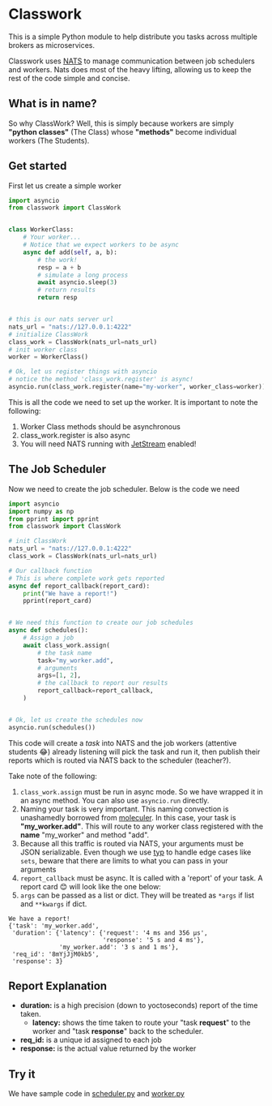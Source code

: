 <!--
 Copyright (c) 2023 Anthony Mugendi
 
 This software is released under the MIT License.
 https://opensource.org/licenses/MIT
-->

# Classwork

This is a simple Python module to help distribute you tasks across multiple brokers as microservices.

Classwork uses [NATS](https://nats.io/) to manage communication between job schedulers and workers. Nats does most of the heavy lifting, allowing us to keep the rest of the code simple and concise.

## What is in name?
So why ClassWork? 
Well, this is simply because workers are simply **"python classes"** (The Class) whose **"methods"** become individual workers (The Students). 

## Get started

First let us create a simple worker

```python
import asyncio
from classwork import ClassWork


class WorkerClass:
    # Your worker...
    # Notice that we expect workers to be async
    async def add(self, a, b):
        # the work!
        resp = a + b
        # simulate a long process
        await asyncio.sleep(3)
        # return results
        return resp


# this is our nats server url
nats_url = "nats://127.0.0.1:4222"
# initialize ClassWork
class_work = ClassWork(nats_url=nats_url)
# init worker class
worker = WorkerClass()

# Ok, let us register things with asyncio
# notice the method 'class_work.register' is async!
asyncio.run(class_work.register(name="my-worker", worker_class=worker))

```

This is all the code we need to set up the worker.
It is important to note the following:

1. Worker Class methods should be asynchronous
2. class_work.register is also async
3. You will need NATS running with [JetStream](https://docs.nats.io/nats-concepts/jetstream) enabled!

## The Job Scheduler

Now we need to create the job scheduler. Below is the code we need

```python
import asyncio
import numpy as np
from pprint import pprint
from classwork import ClassWork

# init ClassWork
nats_url = "nats://127.0.0.1:4222"
class_work = ClassWork(nats_url=nats_url)

# Our callback function
# This is where complete work gets reported
async def report_callback(report_card):
    print("We have a report!")
    pprint(report_card)


# We need this function to create our job schedules
async def schedules():
    # Assign a job
    await class_work.assign(
        # the task name
        task="my_worker.add",
        # arguments
        args=[1, 2],
        # the callback to report our results
        report_callback=report_callback,
    )


# Ok, let us create the schedules now
asyncio.run(schedules())
```

This code will create a *task* into NATS and the job workers (attentive students 😂) already listening will pick the task and run it, then publish their reports which is routed via NATS back to the scheduler (teacher?).

Take note of the following:
1. `class_work.assign` must be run in async mode. So we have wrapped it in an async method. You can also use `asyncio.run` directly.
2. Naming your task is very important. This naming convection is unashamedly borrowed from [moleculer](https://moleculer.services/). In this case, your task is **"my_worker.add"**. This will route to any worker class registered with the **name** "my_worker" and method "add". 
3. Because all this traffic is routed via NATS, your arguments must be JSON serializable. Even though we use [typ](https://github.com/vsapronov/typjson) to handle edge cases like `sets`, beware that there are limits to what you can pass in your arguments
4. `report_callback` must be async. It is called with a 'report' of your task. A report card 😊 will look like the one below:
5. `args` can be passed as a list or dict. They will be treated as `*args` if list and `**kwargs` if dict.

```
We have a report!
{'task': 'my_worker.add',
 'duration': {'latency': {'request': '4 ms and 356 µs',
                          'response': '5 s and 4 ms'},
              'my_worker.add': '3 s and 1 ms'},
 'req_id': '8mYjJjM0kb5',
 'response': 3}
```

## Report Explanation
- **duration:** is a high precision (down to yoctoseconds) report of the time taken.
    - **latency:** shows the time taken to route your "task **request**" to the worker and "task **response**" back to the scheduler.
- **req_id:** is a unique id assigned to each job
- **response:** is the actual value returned by the worker


## Try it

We have sample code in [scheduler.py](scheduler.py) and [worker.py](worker.py)
